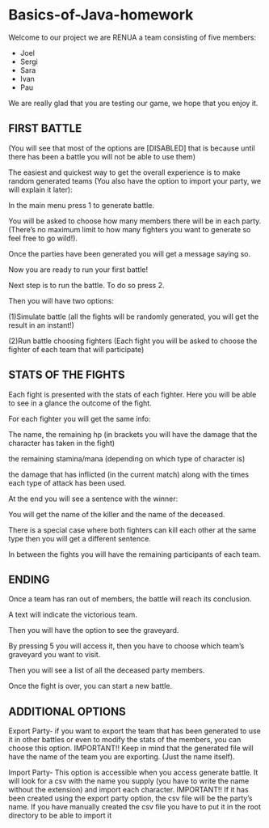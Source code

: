 # Basics-of-Java-homework


Welcome to our project we are RENUA a team consisting of five members:

- Joel
- Sergi
- Sara
- Ivan
- Pau

We are really glad that you are testing our game, we hope that you enjoy it.



## FIRST BATTLE

(You will see that most of the options are [DISABLED] that is because until there has been a battle you will not be able to use them)

The easiest and quickest way to get the overall experience is to make  random generated teams (You also have the option to import your party, we will explain it later):

In the main menu press 1 to generate battle.

You will be asked to choose how many members there will be in each party. (There’s no maximum limit to how many fighters you want to generate so feel free to go wild!).

Once the parties have been generated you will get a message saying so.

Now you are ready to run your first battle!


Next step is to run the battle. To do so press 2.

Then you will have two options: 

(1)Simulate battle (all the fights will be randomly generated, you will get the result in an instant!)

(2)Run battle choosing fighters (Each fight you will be asked to choose the fighter of each team that will participate)



## STATS OF THE FIGHTS

Each fight is presented with the stats of each fighter.
Here you will be able to see in a glance the outcome of the fight.

For each fighter you will get the same info:

The name,
the remaining hp (in brackets you will have the damage that the character has taken in the fight)

the remaining stamina/mana (depending on which type of character is)

the damage that has inflicted (in the current match) along with the times each type of attack has been used.

At the end you will see a sentence with the winner: 

You will get the name of the killer and the name of the deceased.

There is a special case where both fighters can kill each other at the same type then you will get a different sentence.

In between the fights you will have the remaining  participants of each team.


## ENDING

Once a team has ran out of members, the battle will reach its conclusion.

A text will indicate the victorious team.

Then you will have the option to see the graveyard. 

By pressing 5 you will access it, then you have to choose which team’s graveyard you want to visit.

Then you will see a list of all the deceased party members.

Once the fight is over, you can start a new battle.




## ADDITIONAL OPTIONS


Export Party- if you want to export the team that has been generated to use it in other battles or even to modify the stats of the members, you can choose this option. 
IMPORTANT!! Keep in mind that the generated file will have the name of the team you are exporting. (Just the name itself).


Import Party- This option is accessible when you access generate battle. It will look for a csv with the name you supply (you have to write the name without the extension) and import each character. 
IMPORTANT!!
If it has been created using the export party option, the csv file will be the party’s name.
If you have manually created the csv file you have to put it in the root directory to be able to import it

